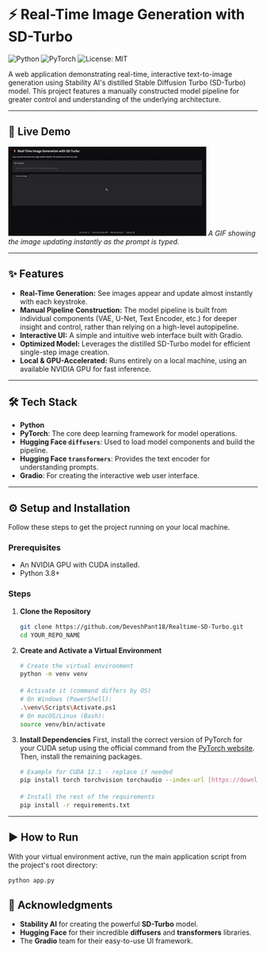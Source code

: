 # ⚡ Real-Time Image Generation with SD-Turbo

![Python](https://img.shields.io/badge/Python-3.12-blue.svg) ![PyTorch](https://img.shields.io/badge/PyTorch-2.5-orange.svg) ![License: MIT](https://img.shields.io/badge/License-MIT-yellow.svg)

A web application demonstrating real-time, interactive text-to-image generation using Stability AI's distilled Stable Diffusion Turbo (SD-Turbo) model. This project features a manually constructed model pipeline for greater control and understanding of the underlying architecture.

---

## 🚀 Live Demo

![App Demo GIF](demo.gif)
*A GIF showing the image updating instantly as the prompt is typed.*

---

## ✨ Features

-   **Real-Time Generation:** See images appear and update almost instantly with each keystroke.
-   **Manual Pipeline Construction:** The model pipeline is built from individual components (VAE, U-Net, Text Encoder, etc.) for deeper insight and control, rather than relying on a high-level autopipeline.
-   **Interactive UI:** A simple and intuitive web interface built with Gradio.
-   **Optimized Model:** Leverages the distilled SD-Turbo model for efficient single-step image creation.
-   **Local & GPU-Accelerated:** Runs entirely on a local machine, using an available NVIDIA GPU for fast inference.

---

## 🛠️ Tech Stack

-   **Python**
-   **PyTorch**: The core deep learning framework for model operations.
-   **Hugging Face `diffusers`**: Used to load model components and build the pipeline.
-   **Hugging Face `transformers`**: Provides the text encoder for understanding prompts.
-   **Gradio**: For creating the interactive web user interface.

---

## ⚙️ Setup and Installation

Follow these steps to get the project running on your local machine.

### Prerequisites

-   An NVIDIA GPU with CUDA installed.
-   Python 3.8+

### Steps

1.  **Clone the Repository**
    ```bash
    git clone https://github.com/DeveshPant18/Realtime-SD-Turbo.git
    cd YOUR_REPO_NAME
    ```

2.  **Create and Activate a Virtual Environment**
    ```bash
    # Create the virtual environment
    python -m venv venv

    # Activate it (command differs by OS)
    # On Windows (PowerShell):
    .\venv\Scripts\Activate.ps1
    # On macOS/Linux (Bash):
    source venv/bin/activate
    ```

3.  **Install Dependencies**
    First, install the correct version of PyTorch for your CUDA setup using the official command from the [PyTorch website](https://pytorch.org/get-started/locally/). Then, install the remaining packages.
    ```bash
    # Example for CUDA 12.1 - replace if needed
    pip install torch torchvision torchaudio --index-url [https://download.pytorch.org/whl/cu121](https://download.pytorch.org/whl/cu121)

    # Install the rest of the requirements
    pip install -r requirements.txt
    ```

---

## ▶️ How to Run

With your virtual environment active, run the main application script from the project's root directory:

```bash
python app.py
```


## 🙏 Acknowledgments

- **Stability AI** for creating the powerful **SD-Turbo** model.
- **Hugging Face** for their incredible **diffusers** and **transformers** libraries.
- The **Gradio** team for their easy-to-use UI framework.

